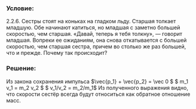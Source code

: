 ###  Условие:

$2.2.6.$ Сестры стоят на коньках на гладком льду. Старшая толкает младшую. Обе начинают катиться, но младшая с заметно большей скоростью, чем старшая. «Давай, теперь я тебя толкну», — говорит младшая. Вопреки ее ожиданиям, она снова откатывается с большей скоростью, чем старшая сестра, причем во столько же раз большей, что и прежде. Почему так происходит?

###  Решение:

Из закона сохранения импульса  $\vec{p_1} + \vec{p_2} = \vec 0 $ $ m_1 v_1 = m_2 v_2 $ $ v_1/v_2 = m_2/m_1$  Из полученного выражения видно, что скорости сестёр всегда будут относиться как обратное отношение масс.